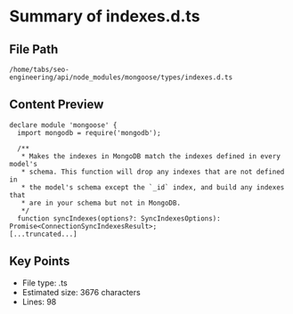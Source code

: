 # Summary of indexes.d.ts
  
## File Path
`/home/tabs/seo-engineering/api/node_modules/mongoose/types/indexes.d.ts`

## Content Preview
```
declare module 'mongoose' {
  import mongodb = require('mongodb');

  /**
   * Makes the indexes in MongoDB match the indexes defined in every model's
   * schema. This function will drop any indexes that are not defined in
   * the model's schema except the `_id` index, and build any indexes that
   * are in your schema but not in MongoDB.
   */
  function syncIndexes(options?: SyncIndexesOptions): Promise<ConnectionSyncIndexesResult>;
[...truncated...]
```

## Key Points
- File type: .ts
- Estimated size: 3676 characters
- Lines: 98
